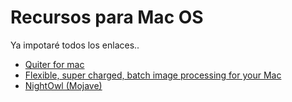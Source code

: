# Recursos para Mac OS

Ya impotaré todos los enlaces..

* [Quiter for mac](https://marco.org/apps?ref=producthunt#quitter)
* [Flexible, super charged, batch image processing for your Mac](https://flyingmeat.com/retrobatch/)
* [NightOwl (Mojave)](https://nightowl.kramser.xyz/)
